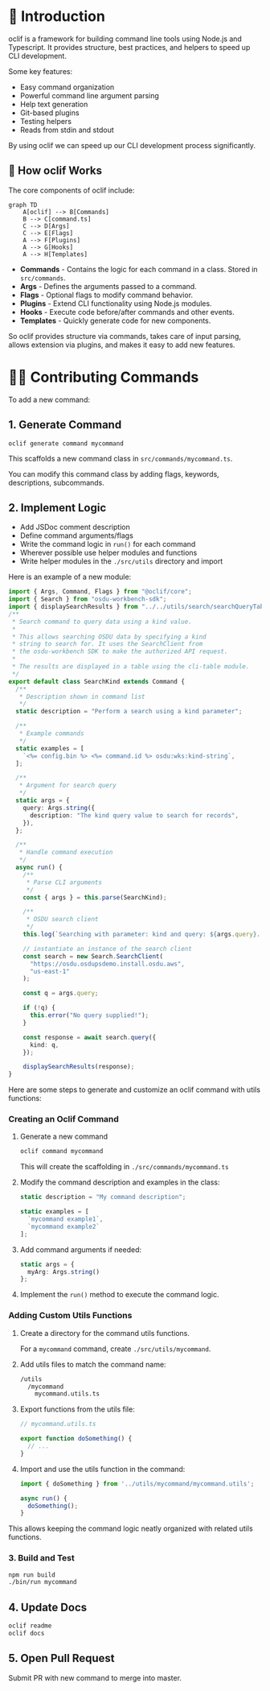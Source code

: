 # 👋 Introduction

oclif is a framework for building command line tools using Node.js and Typescript. It provides structure, best practices, and helpers to speed up CLI development.

Some key features:

- Easy command organization
- Powerful command line argument parsing
- Help text generation
- Git-based plugins
- Testing helpers
- Reads from stdin and stdout

By using oclif we can speed up our CLI development process significantly.

## 🤖 How oclif Works

The core components of oclif include:

```mermaid
graph TD
    A[oclif] --> B[Commands]
    B --> C[command.ts]
    C --> D[Args]
    C --> E[Flags]
    A --> F[Plugins]
    A --> G[Hooks]
    A --> H[Templates]
```

- **Commands** - Contains the logic for each command in a class. Stored in `src/commands`.
- **Args** - Defines the arguments passed to a command.
- **Flags** - Optional flags to modify command behavior.
- **Plugins** - Extend CLI functionality using Node.js modules.
- **Hooks** - Execute code before/after commands and other events.
- **Templates** - Quickly generate code for new components.

So oclif provides structure via commands, takes care of input parsing, allows extension via plugins, and makes it easy to add new features.

# 👩‍💻 Contributing Commands

To add a new command:

## 1. Generate Command

```
oclif generate command mycommand
```

This scaffolds a new command class in `src/commands/mycommand.ts`.

You can modify this command class by adding flags, keywords, descriptions, subcommands.

## 2. Implement Logic

- Add JSDoc comment description
- Define command arguments/flags
- Write the command logic in `run()` for each command
- Wherever possible use helper modules and functions
- Write helper modules in the `./src/utils` directory and import

Here is an example of a new module:

```typescript
import { Args, Command, Flags } from "@oclif/core";
import { Search } from "osdu-workbench-sdk";
import { displaySearchResults } from "../../utils/search/searchQueryTable";
/**
 * Search command to query data using a kind value.
 *
 * This allows searching OSDU data by specifying a kind
 * string to search for. It uses the SearchClient from
 * the osdu-workbench SDK to make the authorized API request.
 *
 * The results are displayed in a table using the cli-table module.
 */
export default class SearchKind extends Command {
  /**
   * Description shown in command list
   */
  static description = "Perform a search using a kind parameter";

  /**
   * Example commands
   */
  static examples = [
    `<%= config.bin %> <%= command.id %> osdu:wks:kind-string`,
  ];

  /**
   * Argument for search query
   */
  static args = {
    query: Args.string({
      description: "The kind query value to search for records",
    }),
  };

  /**
   * Handle command execution
   */
  async run() {
    /**
     * Parse CLI arguments
     */
    const { args } = this.parse(SearchKind);

    /**
     * OSDU search client
     */
    this.log(`Searching with parameter: kind and query: ${args.query}. `);

    // instantiate an instance of the search client
    const search = new Search.SearchClient(
      "https://osdu.osdupsdemo.install.osdu.aws",
      "us-east-1"
    );

    const q = args.query;

    if (!q) {
      this.error("No query supplied!");
    }

    const response = await search.query({
      kind: q,
    });

    displaySearchResults(response);
}
```

Here are some steps to generate and customize an oclif command with utils functions:

### Creating an Oclif Command

1. Generate a new command

   ```bash
   oclif command mycommand
   ```

   This will create the scaffolding in `./src/commands/mycommand.ts`

2. Modify the command description and examples in the class:

   ```ts
   static description = "My command description";

   static examples = [
     `mycommand example1`,
     `mycommand example2`
   ];
   ```

3. Add command arguments if needed:

   ```ts
   static args = {
     myArg: Args.string()
   };
   ```

4. Implement the `run()` method to execute the command logic.

### Adding Custom Utils Functions

1. Create a directory for the command utils functions.

   For a `mycommand` command, create `./src/utils/mycommand`.

2. Add utils files to match the command name:

   ```sh
   /utils
     /mycommand
       mycommand.utils.ts
   ```

3. Export functions from the utils file:

   ```ts
   // mycommand.utils.ts

   export function doSomething() {
     // ...
   }
   ```

4. Import and use the utils function in the command:

   ```ts
   import { doSomething } from '../utils/mycommand/mycommand.utils';

   async run() {
     doSomething();
   }
   ```

This allows keeping the command logic neatly organized with related utils functions.

### 3. Build and Test

```sh
npm run build
./bin/run mycommand
```

## 4. Update Docs

```sh
oclif readme
oclif docs
```

## 5. Open Pull Request

Submit PR with new command to merge into master.

